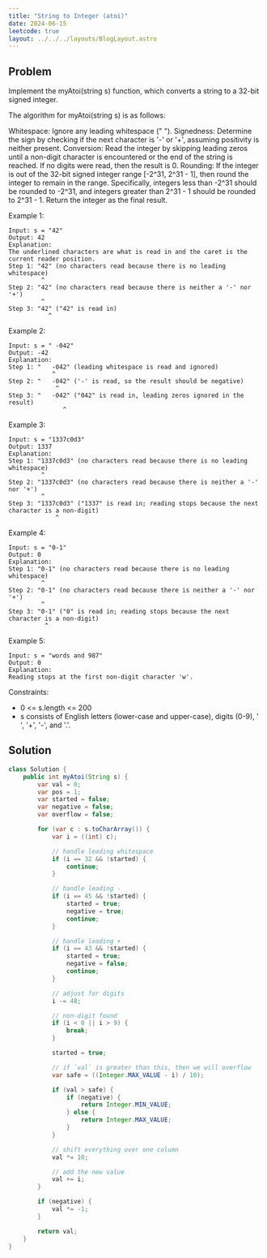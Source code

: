 ```yaml
---
title: "String to Integer (atoi)"
date: 2024-06-15
leetcode: true
layout: ../../../layouts/BlogLayout.astro
---
```


## Problem

Implement the myAtoi(string s) function, which converts a string to a 32-bit signed integer.

The algorithm for myAtoi(string s) is as follows:

Whitespace: Ignore any leading whitespace (" ").
Signedness: Determine the sign by checking if the next character is '-' or '+', assuming positivity is neither present.
Conversion: Read the integer by skipping leading zeros until a non-digit character is encountered or the end of the string is reached. If no digits were read, then the result is 0.
Rounding: If the integer is out of the 32-bit signed integer range [-2^31, 2^31 - 1], then round the integer to remain in the range. Specifically, integers less than -2^31 should be rounded to -2^31, and integers greater than 2^31 - 1 should be rounded to 2^31 - 1.
Return the integer as the final result.

Example 1:

```text
Input: s = "42"
Output: 42
Explanation:
The underlined characters are what is read in and the caret is the current reader position.
Step 1: "42" (no characters read because there is no leading whitespace)
         ^
Step 2: "42" (no characters read because there is neither a '-' nor '+')
         ^
Step 3: "42" ("42" is read in)
           ^
```

Example 2:

```text
Input: s = " -042"
Output: -42
Explanation:
Step 1: "   -042" (leading whitespace is read and ignored)
            ^
Step 2: "   -042" ('-' is read, so the result should be negative)
             ^
Step 3: "   -042" ("042" is read in, leading zeros ignored in the result)
               ^
```

Example 3:

```text
Input: s = "1337c0d3"
Output: 1337
Explanation:
Step 1: "1337c0d3" (no characters read because there is no leading whitespace)
         ^
Step 2: "1337c0d3" (no characters read because there is neither a '-' nor '+')
         ^
Step 3: "1337c0d3" ("1337" is read in; reading stops because the next character is a non-digit)
             ^
```

Example 4:

```text
Input: s = "0-1"
Output: 0
Explanation:
Step 1: "0-1" (no characters read because there is no leading whitespace)
         ^
Step 2: "0-1" (no characters read because there is neither a '-' nor '+')
         ^
Step 3: "0-1" ("0" is read in; reading stops because the next character is a non-digit)
          ^
```

Example 5:

```text
Input: s = "words and 987"
Output: 0
Explanation:
Reading stops at the first non-digit character 'w'.
```

Constraints:

- 0 <= s.length <= 200
- s consists of English letters (lower-case and upper-case), digits (0-9), ' ', '+', '-', and '.'.

## Solution

```java
class Solution {
    public int myAtoi(String s) {
        var val = 0;
        var pos = 1;
        var started = false;
        var negative = false;
        var overflow = false;

        for (var c : s.toCharArray()) {
            var i = ((int) c);

            // handle leading whitespace
            if (i == 32 && !started) {
                continue;
            }

            // handle leading -
            if (i == 45 && !started) {
                started = true;
                negative = true;
                continue;
            }

            // handle leading +
            if (i == 43 && !started) {
                started = true;
                negative = false;
                continue;
            }

            // adjust for digits
            i -= 48;

            // non-digit found
            if (i < 0 || i > 9) {
                break;
            }

            started = true;

            // if `val` is greater than this, then we will overflow
            var safe = ((Integer.MAX_VALUE - i) / 10);

            if (val > safe) {
                if (negative) {
                    return Integer.MIN_VALUE;
                } else {
                    return Integer.MAX_VALUE;
                }
            }

            // shift everything over one column
            val *= 10;

            // add the new value
            val += i;
        }

        if (negative) {
            val *= -1;
        }

        return val;
    }
}
```
